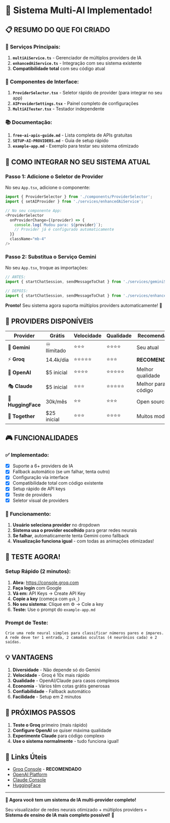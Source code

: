# 🚀 Sistema Multi-AI Implementado!

## 📋 **RESUMO DO QUE FOI CRIADO**

### 🔧 **Serviços Principais:**
1. **`multiAiService.ts`** - Gerenciador de múltiplos providers de IA
2. **`enhancedAiService.ts`** - Integração com seu sistema existente
3. **Compatibilidade total** com seu código atual

### 🎨 **Componentes de Interface:**
1. **`ProviderSelector.tsx`** - Seletor rápido de provider (para integrar no seu app)
2. **`AIProviderSettings.tsx`** - Painel completo de configurações
3. **`MultiAITester.tsx`** - Testador independente

### 📚 **Documentação:**
1. **`free-ai-apis-guide.md`** - Lista completa de APIs gratuitas
2. **`SETUP-AI-PROVIDERS.md`** - Guia de setup rápido
3. **`example-app.md`** - Exemplo para testar seu sistema otimizado

## 🎯 **COMO INTEGRAR NO SEU SISTEMA ATUAL**

### **Passo 1: Adicione o Seletor de Provider**

No seu `App.tsx`, adicione o componente:

```typescript
import { ProviderSelector } from './components/ProviderSelector';
import { setAIProvider } from './services/enhancedAiService';

// No seu componente App:
<ProviderSelector 
  onProviderChange={(provider) => {
    console.log(`Mudou para: ${provider}`);
    // Provider já é configurado automaticamente
  }}
  className="mb-4"
/>
```

### **Passo 2: Substitua o Serviço Gemini**

No seu `App.tsx`, troque as importações:

```typescript
// ANTES:
import { startChatSession, sendMessageToChat } from './services/geminiService';

// DEPOIS:
import { startChatSession, sendMessageToChat } from './services/enhancedAiService';
```

**Pronto!** Seu sistema agora suporta múltiplos providers automaticamente! 🎉

## 🚀 **PROVIDERS DISPONÍVEIS**

| Provider | Grátis | Velocidade | Qualidade | Recomendação |
|----------|--------|------------|-----------|--------------|
| 🔷 **Gemini** | ♾️ Ilimitado | ⭐⭐⭐ | ⭐⭐⭐⭐ | Seu atual |
| ⚡ **Groq** | 14.4k/dia | ⭐⭐⭐⭐⭐ | ⭐⭐⭐ | **RECOMENDADO** |
| 🤖 **OpenAI** | $5 inicial | ⭐⭐⭐⭐ | ⭐⭐⭐⭐⭐ | Melhor qualidade |
| 🎭 **Claude** | $5 inicial | ⭐⭐⭐ | ⭐⭐⭐⭐⭐ | Melhor para código |
| 🤗 **HuggingFace** | 30k/mês | ⭐⭐ | ⭐⭐⭐ | Open source |
| 🤝 **Together** | $25 inicial | ⭐⭐⭐ | ⭐⭐⭐⭐ | Muitos modelos |

## 🎮 **FUNCIONALIDADES**

### ✅ **Implementado:**
- [x] Suporte a 6+ providers de IA
- [x] Fallback automático (se um falhar, tenta outro)
- [x] Configuração via interface
- [x] Compatibilidade total com código existente
- [x] Setup rápido de API keys
- [x] Teste de providers
- [x] Seletor visual de providers

### 🔄 **Funcionamento:**
1. **Usuário seleciona provider** no dropdown
2. **Sistema usa o provider escolhido** para gerar redes neurais
3. **Se falhar**, automaticamente tenta Gemini como fallback
4. **Visualização funciona igual** - com todas as animações otimizadas!

## 🚨 **TESTE AGORA!**

### **Setup Rápido (2 minutos):**

1. **Abra:** https://console.groq.com
2. **Faça login** com Google
3. **Vá em:** API Keys → Create API Key
4. **Copie a key** (começa com `gsk_`)
5. **No seu sistema:** Clique em ⚙️ → Cole a key
6. **Teste:** Use o prompt do `example-app.md`

### **Prompt de Teste:**
```
Crie uma rede neural simples para classificar números pares e ímpares.
A rede deve ter 1 entrada, 2 camadas ocultas (4 neurônios cada) e 2 saídas.
```

## 💡 **VANTAGENS**

1. **Diversidade** - Não depende só do Gemini
2. **Velocidade** - Groq é 10x mais rápido
3. **Qualidade** - OpenAI/Claude para casos complexos
4. **Economia** - Vários têm cotas grátis generosas
5. **Confiabilidade** - Fallback automático
6. **Facilidade** - Setup em 2 minutos

## 🎯 **PRÓXIMOS PASSOS**

1. **Teste o Groq** primeiro (mais rápido)
2. **Configure OpenAI** se quiser máxima qualidade
3. **Experimente Claude** para código complexo
4. **Use o sistema normalmente** - tudo funciona igual!

## 🔗 **Links Úteis**

- [Groq Console](https://console.groq.com) - **RECOMENDADO**
- [OpenAI Platform](https://platform.openai.com)
- [Claude Console](https://console.anthropic.com)
- [HuggingFace](https://huggingface.co/settings/tokens)

---

**🎉 Agora você tem um sistema de IA multi-provider completo!**

Seu visualizador de redes neurais otimizado + múltiplos providers = **Sistema de ensino de IA mais completo possível!** 🚀
